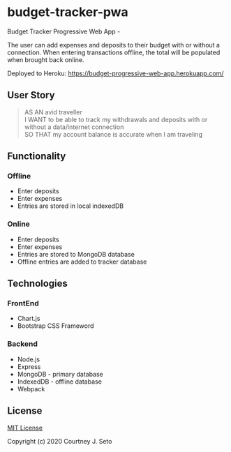 # budget-tracker-pwa

Budget Tracker Progressive Web App - 

The user can add expenses and deposits to their budget with or without a connection. When entering transactions offline, the total will be populated when brought back online.

Deployed to Heroku: https://budget-progressive-web-app.herokuapp.com/


## User Story

> AS AN avid traveller <br />
> I WANT to be able to track my withdrawals and deposits with or without a data/internet connection <br />
> SO THAT my account balance is accurate when I am traveling


## Functionality

### Offline

  * Enter deposits
  * Enter expenses
  * Entries are stored in local indexedDB

### Online

  * Enter deposits
  * Enter expenses
  * Entries are stored to MongoDB database
  * Offline entries are added to tracker database



## Technologies

### FrontEnd

* Chart.js
* Bootstrap CSS Frameword

### Backend

* Node.js
* Express
* MongoDB - primary database
* IndexedDB - offline database
* Webpack



## License

[MIT License](https://choosealicense.com/licenses/mit/)

Copyright (c) 2020 Courtney J. Seto


